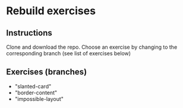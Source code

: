 # Rebuild exercises

## Instructions

Clone and download the repo. Choose an exercise by changing to the corresponding branch (see list of exercises below)

## Exercises (branches)

- "slanted-card"
- "border-content"
- "impossible-layout"
